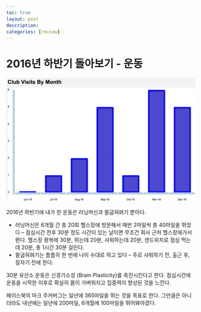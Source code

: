 ```yaml
---
toc: true
layout: post
description:
categories: [review]
---
```

# 2016년 하반기 돌아보기 - 운동

![](/images/20161227-exercise.png)

2016년 하반기에 내가 한 운동은 러닝머신과 팔굽혀펴기 뿐이다.

* 러닝머신은 6개월 간 총 20회 헬스장에 방문해서 매번 2마일씩 총 40마일을 뛰었다 – 점심시간 전후 30분 정도 시간이 있는 날이면 무조건 회사 근처 헬스장에가서 뛴다.  헬스장 왕복에 30분, 뛰는데 20분, 샤워하는데 20분, 샌드위치로 점심 먹는데 20분, 총 1시간 30분 걸린다.
* 팔굽혀펴기는 틈틈히 한 번에 나이 수대로 하고 있다 – 주로 샤워하기 전, 출근 후, 잠자기 전에 한다.

30분 유산소 운동은 신경가소성 (Brain Plasticity)를 촉진시킨다고 한다.  점심시간에 운동을 시작한 이후로 확실히 몸이 가벼워지고 집중력이 향상된 것을 느낀다.

페이스북의 마크 주커버그는 일년에 365마일을 뛰는 것을 목표로 한다.  그만큼은 아니더라도 내년에는 일년에 200마일, 6개월에 100마일을 뛰어봐야겠다.